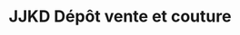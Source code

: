 ---
title: "JJKD Dépôt vente et couture"
url: /villenave-dornon/jjkd-depot-vente-et-couture/
shop: charité
---